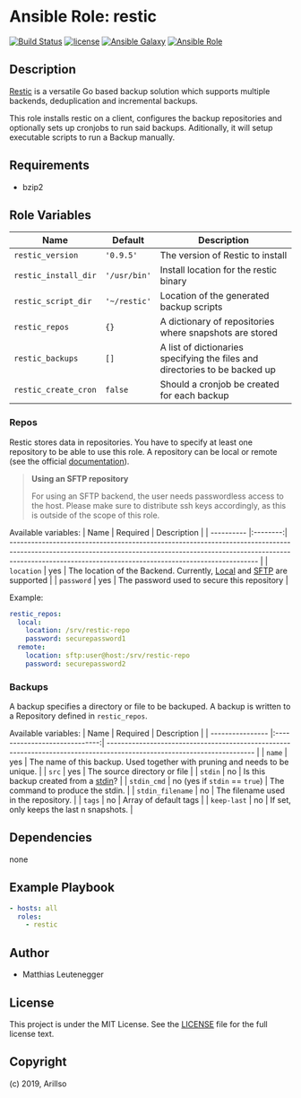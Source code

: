 # Ansible Role: restic

[![Build Status](https://img.shields.io/travis/projectgroup/ansible.projectname.svg?branch=master&style=popout-square)](https://travis-ci.org/projectgroup/ansible.projectname) [![license](https://img.shields.io/github/license/mashape/apistatus.svg?style=popout-square)](https://sbaerlo.ch/licence) [![Ansible Galaxy](https://img.shields.io/badge/ansible--galaxy-projectname-blue.svg?style=popout-square)](https://galaxy.ansible.com/projectgroup/projectname) [![Ansible Role](https://img.shields.io/ansible/role/d/id.svg?style=popout-square)](https://galaxy.ansible.com/projectgroup/projectname)

## Description
[Restic](https://github.com/restic/restic) is a versatile Go based backup
solution which supports multiple backends, deduplication and incremental
backups.

This role installs restic on a client, configures the backup repositories
and optionally sets up cronjobs to run said backups.
Aditionally, it will setup executable scripts to run a Backup manually.
<!-- ## Installation

```bash
ansible-galaxy install restic
``` -->

## Requirements
* bzip2
## Role Variables

| Name                 | Default      | Description                                                                 |
| -------------------- | ------------ | --------------------------------------------------------------------------- |
| `restic_version`     | `'0.9.5'`    | The version of Restic to install                                            |
| `restic_install_dir` | `'/usr/bin'` | Install location for the restic binary                                      |
| `restic_script_dir`  | `'~/restic'` | Location of the generated backup scripts                                    |
| `restic_repos`       | `{}`         | A dictionary of repositories where snapshots are stored                     |
| `restic_backups`     | `[]`         | A list of dictionaries specifying the files and directories to be backed up |
| `restic_create_cron` | `false`      | Should a cronjob be created for each backup                                 |

### Repos
Restic stores data in repositories. You have to specify at least one repository
to be able to use this role. A repository can be local or remote (see the
official [documentation](https://restic.readthedocs.io/en/stable/030_preparing_a_new_repo.html)).

> **Using an SFTP repository**
>
> For using an SFTP backend, the user needs passwordless access to the host.
> Please make sure to distribute ssh keys accordingly, as this is outside of
> the scope of this role.

Available variables:
| Name       | Required | Description                                                                                                                                                                                                                       |
| ---------- |:--------:| --------------------------------------------------------------------------------------------------------------------------------------------------------------------------------------------------------------------------------- |
| `location` |   yes    | The location of the Backend. Currently, [Local](https://restic.readthedocs.io/en/stable/030_preparing_a_new_repo.html#local) and [SFTP](https://restic.readthedocs.io/en/stable/030_preparing_a_new_repo.html#sftp) are supported |
| `password` |   yes    | The password used to secure this repository                                                                                                                                                                                       |

Example:
```yaml
restic_repos:
  local:
    location: /srv/restic-repo
    password: securepassword1
  remote:
    location: sftp:user@host:/srv/restic-repo
    password: securepassword2
```

### Backups
A backup specifies a directory or file to be backuped. A backup is written to a
Repository defined in `restic_repos`.

Available variables:
| Name             |           Required            | Description                                                                                                             |
| ---------------- |:-----------------------------:| ----------------------------------------------------------------------------------------------------------------------- |
| `name`           |              yes              | The name of this backup. Used together with pruning and needs to be unique.                                             |
| `src`            |              yes              | The source directory or file                                                                                            |
| `stdin`          |              no               | Is this backup created from a [stdin](https://restic.readthedocs.io/en/stable/040_backup.html#reading-data-from-stdin)? |
| `stdin_cmd`      | no (yes if `stdin` == `true`) | The command to produce the stdin.                                                                                       |
| `stdin_filename` |              no               | The filename used in the repository.                                                                                    |
| `tags`           |              no               | Array of default tags                                                                                                   |
| `keep-last`      |              no               | If set, only keeps the last n snapshots.                                                                                                                        |

## Dependencies
none
## Example Playbook

```yml
- hosts: all
  roles:
    - restic
```

## Author

- Matthias Leutenegger

## License

This project is under the MIT License. See the [LICENSE](https://sbaerlo.ch/licence) file for the full license text.

## Copyright

(c) 2019, Arillso
